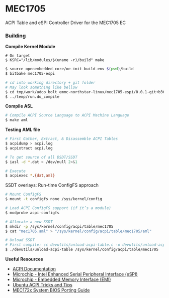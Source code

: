 # MEC1705

ACPI Table and eSPI Controller Driver for the MEC1705 EC

### Building
**Compile Kernel Module**
```
# On target
$ KSRC="/lib/modules/$(uname -r)/build" make
```
```sh
$ source openembedded-core/oe-init-build-env $(pwd)/build
$ bitbake mec1705-espi
```
```sh
# cd into working directory + git folder
# May look something like bellow
$ cd tmp/work/udoo_bolt_emmc-northstar-linux/mec1705-espi/0.0.1-git+b3697dda641acf3534f7e7e38b58981464e2e6f2-r0/git
$ ../temp/run.do_compile
```

**Compile ASL**
```sh
# Compile ACPI Source Language to ACPI Machine Language
$ make aml
```

**Testing AML file**
```sh
# First Gather, Extract, & Disassemble ACPI Tables
$ acpidump > acpi.log
$ acpixtract acpi.log

# To get source of all DSDT/SSDT
$ iasl -d *.dat > /dev/null 2>&1

# Execute
$ acpiexec *.{dat,aml}
```

SSDT overlays: Run-time ConfigFS approach

```sh
# Mount ConfigFS
$ mount -t configfs none /sys/kernel/config

# Load ACPI ConfigFS support (if it’s a module)
$ modprobe acpi-configfs

# Allocate a new SSDT
$ mkdir -p /sys/kernel/config/acpi/table/mec1705
$ cat "mec1705.aml" > "/sys/kernel/config/acpi/table/mec1705/aml"

# Unload SSDT
# First compile: cc devutils/unload-acpi-table.c -o devutils/unload-acpi-table
$ ./devutils/unload-acpi-table /sys/kernel/config/acpi/table/mec1705
```

**Useful Resources**
* [ACPI Documentation](https://acpica.org/documentation)
* [Microchip - Intel Enhanced Serial Peripheral Interface (eSPI)](https://www.microchip.com/en-us/solutions/data-centers-and-computing/computing-solutions/technologies/espi)
* [Microchip - Embedded Memory Interface (EMI)](https://www.microchip.com/en-us/solutions/data-centers-and-computing/computing-solutions/technologies/embedded-memory-interface#)
* [Ubuntu ACPI Tricks and Tips](https://wiki.ubuntu.com/Kernel/Reference/ACPITricksAndTips)
* [MEC172x System BIOS Porting Guide](https://ww1.microchip.com/downloads/en/Appnotes/AN3642-Application-Note-DS00003642A.pdf)
